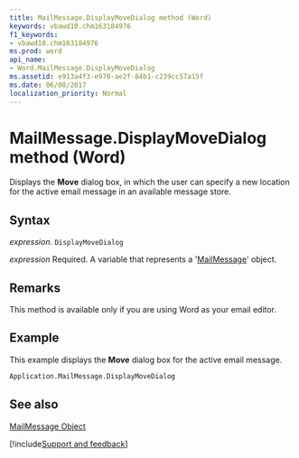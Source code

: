 ```yaml
---
title: MailMessage.DisplayMoveDialog method (Word)
keywords: vbawd10.chm163184976
f1_keywords:
- vbawd10.chm163184976
ms.prod: word
api_name:
- Word.MailMessage.DisplayMoveDialog
ms.assetid: e913a4f3-e970-ae2f-84b1-c239cc57a15f
ms.date: 06/08/2017
localization_priority: Normal
---
```



# MailMessage.DisplayMoveDialog method (Word)

Displays the  **Move** dialog box, in which the user can specify a new location for the active email message in an available message store.


## Syntax

_expression_. `DisplayMoveDialog`

_expression_ Required. A variable that represents a '[MailMessage](Word.MailMessage.md)' object.


## Remarks

This method is available only if you are using Word as your email editor.


## Example

This example displays the  **Move** dialog box for the active email message.


```vb
Application.MailMessage.DisplayMoveDialog
```


## See also


[MailMessage Object](Word.MailMessage.md)

[!include[Support and feedback](~/includes/feedback-boilerplate.md)]